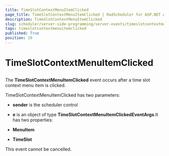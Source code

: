 ```yaml
---
title: TimeSlotContextMenuItemClicked
page_title: TimeSlotContextMenuItemClicked | RadScheduler for ASP.NET AJAX Documentation
description: TimeSlotContextMenuItemClicked
slug: scheduler/server-side-programming/server-events/timeslotcontextmenuitemclicked
tags: timeslotcontextmenuitemclicked
published: True
position: 19
---
```


# TimeSlotContextMenuItemClicked



## 

The **TimeSlotContextMenuItemClicked** event occurs after a time slot context menu item is clicked.

TimeSlotContextMenuItemClicked has two parameters:

* **sender** is the scheduler control

* **e** is an object of type **TimeSlotContextMenuItemClickedEventArgs**.It has two properties:

* **MenuItem**

* **TimeSlot**

This event cannot be cancelled.


